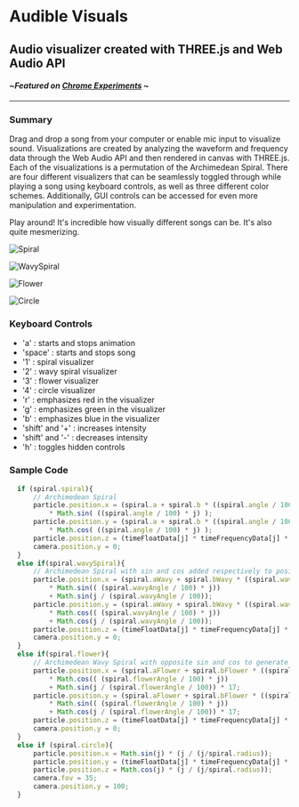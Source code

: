 # Audible Visuals
## Audio visualizer created with THREE.js and Web Audio API
#### ~_Featured on [Chrome Experiments](https://www.chromeexperiments.com/experiment/audible-visuals "Chrome Experiemnts - Audible Visuals by Sonia Boller")_ ~
---
### Summary
Drag and drop a song from your computer or enable mic input to visualize sound. Visualizations are created by analyzing the waveform and frequency data through the Web Audio API and then rendered in canvas with THREE.js. Each of the visualizations is a permutation of the Archimedean Spiral. There are four different visualizers that can be seamlessly toggled through while playing a song using keyboard controls, as well as three different color schemes. Additionally, GUI controls can be accessed for even more manipulation and experimentation.
  
Play around! It's incredible how visually different songs can be. It's also quite mesmerizing.
  
![Spiral](images/spiral.png)

![WavySpiral](images/wavyspiral.png)

![Flower](images/flower.png)

![Circle](images/circle.png)

### Keyboard Controls
* 'a' : starts and stops animation
* 'space' : starts and stops song
* '1' : spiral visualizer 
* '2' : wavy spiral visualizer 
* '3' : flower visualizer 
* '4' : circle visualizer 
* 'r' : emphasizes red in the visualizer
* 'g' : emphasizes green in the visualizer
* 'b' : emphasizes blue in the visualizer
* 'shift' and '+' : increases intensity 
* 'shift' and '-' : decreases intensity
* 'h' : toggles hidden controls

### Sample Code

```javascript
  if (spiral.spiral){
      // Archimedean Spiral
      particle.position.x = (spiral.a + spiral.b * ((spiral.angle / 100) * j ))
          * Math.sin( ((spiral.angle / 100) * j) );
      particle.position.y = (spiral.a + spiral.b * ((spiral.angle / 100) * j ))
          * Math.cos( ((spiral.angle / 100) * j) );
      particle.position.z = (timeFloatData[j] * timeFrequencyData[j] * spiral.intensity);
      camera.position.y = 0;
  }
  else if(spiral.wavySpiral){
      // Archimedean Spiral with sin and cos added respectively to position to create a wavy spiral
      particle.position.x = (spiral.aWavy + spiral.bWavy * ((spiral.wavyAngle / 100) * j))
          * Math.sin(( (spiral.wavyAngle / 100) * j))
          + Math.sin(j / (spiral.wavyAngle / 100));
      particle.position.y = (spiral.aWavy + spiral.bWavy * ((spiral.wavyAngle / 100) * j))~
          * Math.cos(( (spiral.wavyAngle / 100) * j))
          + Math.cos(j / (spiral.wavyAngle / 100));
      particle.position.z = (timeFloatData[j] * timeFrequencyData[j] * spiral.intensity);
      camera.position.y = 0;
  }
  else if(spiral.flower){
      // Archimedean Wavy Spiral with opposite sin and cos to generate crossover in flower pattern
      particle.position.x = (spiral.aFlower + spiral.bFlower * ((spiral.flowerAngle / 100) * j))
          * Math.cos(( (spiral.flowerAngle / 100) * j))
          + Math.sin(j / (spiral.flowerAngle / 100)) * 17;
      particle.position.y = (spiral.aFlower + spiral.bFlower * ((spiral.flowerAngle / 100) * j))
          * Math.sin(( (spiral.flowerAngle / 100) * j))
          + Math.cos(j / (spiral.flowerAngle / 100)) * 17;
      particle.position.z = (timeFloatData[j] * timeFrequencyData[j] * spiral.intensity);
      camera.position.y = 0;
  }
  else if (spiral.circle){
      particle.position.x = Math.sin(j) * (j / (j/spiral.radius));
      particle.position.y = (timeFloatData[j] * timeFrequencyData[j] * spiral.intensity);
      particle.position.z = Math.cos(j) * (j / (j/spiral.radius));
      camera.fov = 35;
      camera.position.y = 100;
  }
```
